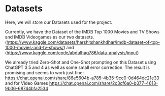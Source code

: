 # Datasets

Here, we will store our Datasets used for the project.

Currently, we have the Dataset of the IMDB Top 1000 Movies and TV Shows and IMDB Videogames as our two datasets. (https://www.kaggle.com/datasets/harshitshankhdhar/imdb-dataset-of-top-1000-movies-and-tv-shows/) and
(https://www.kaggle.com/code/abdulhaq786/data-analysis/input)


We already tried Zero-Shot and One-Shot prompting on this Dataset using ChatGPT 3.5 and 4 as well as some small error correction. The result is promising and seems to work just fine: https://chat.openai.com/share/86e5604b-a785-4b35-9cc0-0d464dc21e33 and for Video Games https://chat.openai.com/share/2c3cf6a0-b377-4613-9b06-68744bfa2534
